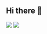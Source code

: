 ## Hi there 👋

<img src="https://github-readme-stats.vercel.app/api?username=anuraghazra&show_icons=true&bg_color=00000000">
<img src="https://github-readme-stats.vercel.app/api/top-langs/?username=peymannamvar&hide_progress=true">
